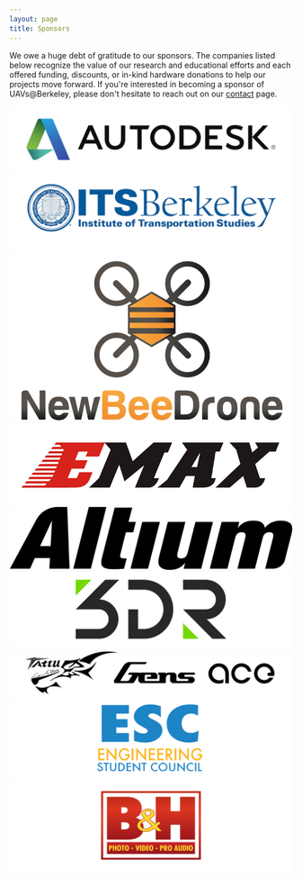 ```yaml
---
layout: page
title: Sponsors
---
```


We owe a huge debt of gratitude to our sponsors. The companies listed below recognize the value of our research and educational efforts and each offered funding, discounts, or in-kind hardware donations to help our projects move forward. If you're interested in becoming a sponsor of UAVs@Berkeley, please don't hesitate to reach out on our <a target="_blank" href="contact.html">contact</a> page.

<span class="image sponsor main profile sponsor">
	<a target="_blank" href="https://www.autodesk.com/">
		<img src="images/sponsors/autodesk.png" alt="" />
	</a>
	<a target="_blank" href="http://its.berkeley.edu/">
		<img src="images/sponsors/its.png" alt="" />
	</a>
	<a target="_blank" href="https://newbeedrone.com">
		<img src="images/sponsors/newbee.png" alt="" />
	</a>
	<a target="_blank" href="https://www.emaxmodel.com/">
		<img src="images/sponsors/emax.png" alt="" />
	</a>
	<a target="_blank" href="https://www.altium.com/">
		<img src="images/sponsors/altium.png" alt="" />
	</a>
	<a target="_blank" href="https://3dr.com/">
		<img src="images/sponsors/3dr.png" alt="" />
	</a>
	<a target="_blank" href="https://www.genstattu.com/">
		<img src="images/sponsors/tattu.png" alt="" />
	</a>
	<a target="_blank" href="https://esc.berkeley.edu/">
		<img src="images/sponsors/esc.png" alt="" />
	</a>
	<a target="_blank" href="https://www.bhphotovideo.com/">
		<img src="images/sponsors/bh.png" alt="" />
	</a>
</span>

